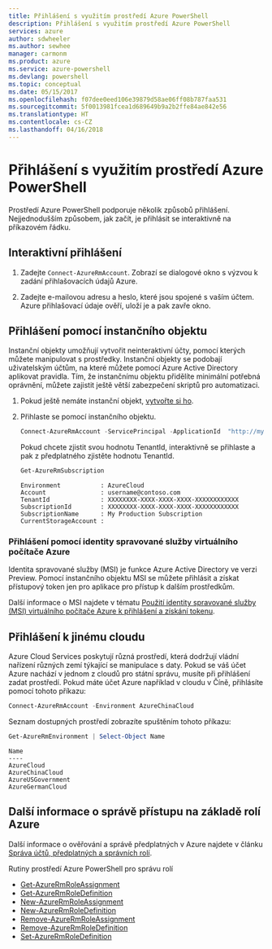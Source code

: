 ```yaml
---
title: Přihlášení s využitím prostředí Azure PowerShell
description: Přihlášení s využitím prostředí Azure PowerShell
services: azure
author: sdwheeler
ms.author: sewhee
manager: carmonm
ms.product: azure
ms.service: azure-powershell
ms.devlang: powershell
ms.topic: conceptual
ms.date: 05/15/2017
ms.openlocfilehash: f07dee0eed106e39879d58ae06ff08b787faa531
ms.sourcegitcommit: 5f0013981fcea1d689649b9a2b2ffe84ae842e56
ms.translationtype: HT
ms.contentlocale: cs-CZ
ms.lasthandoff: 04/16/2018
---
```

# <a name="log-in-with-azure-powershell"></a>Přihlášení s využitím prostředí Azure PowerShell

Prostředí Azure PowerShell podporuje několik způsobů přihlášení. Nejjednodušším způsobem, jak začít, je přihlásit se interaktivně na příkazovém řádku.

## <a name="interactive-log-in"></a>Interaktivní přihlášení

1. Zadejte `Connect-AzureRmAccount`. Zobrazí se dialogové okno s výzvou k zadání přihlašovacích údajů Azure.

2. Zadejte e-mailovou adresu a heslo, které jsou spojené s vaším účtem. Azure přihlašovací údaje ověří, uloží je a pak zavře okno.

## <a name="log-in-with-a-service-principal"></a>Přihlášení pomocí instančního objektu

Instanční objekty umožňují vytvořit neinteraktivní účty, pomocí kterých můžete manipulovat s prostředky. Instanční objekty se podobají uživatelským účtům, na které můžete pomocí Azure Active Directory aplikovat pravidla. Tím, že instančnímu objektu přidělíte minimální potřebná oprávnění, můžete zajistit ještě větší zabezpečení skriptů pro automatizaci.

1. Pokud ještě nemáte instanční objekt, [vytvořte si ho](create-azure-service-principal-azureps.md).

2. Přihlaste se pomocí instančního objektu.

    ```powershell
    Connect-AzureRmAccount -ServicePrincipal -ApplicationId  "http://my-app" -Credential $pscredential -TenantId $tenantid
    ```

    Pokud chcete zjistit svou hodnotu TenantId, interaktivně se přihlaste a pak z předplatného zjistěte hodnotu TenantId.

    ```powershell
    Get-AzureRmSubscription
    ```

    ```
    Environment           : AzureCloud
    Account               : username@contoso.com
    TenantId              : XXXXXXXX-XXXX-XXXX-XXXX-XXXXXXXXXXXX
    SubscriptionId        : XXXXXXXX-XXXX-XXXX-XXXX-XXXXXXXXXXXX
    SubscriptionName      : My Production Subscription
    CurrentStorageAccount :
    ```

### <a name="log-in-using-an-azure-vm-managed-service-identity"></a>Přihlášení pomocí identity spravované služby virtuálního počítače Azure

Identita spravované služby (MSI) je funkce Azure Active Directory ve verzi Preview. Pomocí instančního objektu MSI se můžete přihlásit a získat přístupový token jen pro aplikace pro přístup k dalším prostředkům.

Další informace o MSI najdete v tématu [Použití identity spravované služby (MSI) virtuálního počítače Azure k přihlášení a získání tokenu](/azure/active-directory/msi-how-to-get-access-token-using-msi).

## <a name="log-in-to-another-cloud"></a>Přihlášení k jinému cloudu

Azure Cloud Services poskytují různá prostředí, která dodržují vládní nařízení různých zemí týkající se manipulace s daty. Pokud se váš účet Azure nachází v jednom z cloudů pro státní správu, musíte při přihlášení zadat prostředí. Pokud máte účet Azure například v cloudu v Číně, přihlásíte pomocí tohoto příkazu:

```powershell
Connect-AzureRmAccount -Environment AzureChinaCloud
```

Seznam dostupných prostředí zobrazíte spuštěním tohoto příkazu:

```powershell
Get-AzureRmEnvironment | Select-Object Name
```

```
Name
----
AzureCloud
AzureChinaCloud
AzureUSGovernment
AzureGermanCloud
```

## <a name="learn-more-about-managing-azure-role-based-access"></a>Další informace o správě přístupu na základě rolí Azure

Další informace o ověřování a správě předplatných v Azure najdete v článku [Správa účtů, předplatných a správních rolí](/azure/active-directory/role-based-access-control-configure).

Rutiny prostředí Azure PowerShell pro správu rolí

* [Get-AzureRmRoleAssignment](/powershell/module/AzureRM.Resources/Get-AzureRmRoleAssignment)
* [Get-AzureRmRoleDefinition](/powershell/module/AzureRM.Resources/Get-AzureRmRoleDefinition)
* [New-AzureRmRoleAssignment](/powershell/module/AzureRM.Resources/New-AzureRmRoleAssignment)
* [New-AzureRmRoleDefinition](/powershell/module/AzureRM.Resources/New-AzureRmRoleDefinition)
* [Remove-AzureRmRoleAssignment](/powershell/module/AzureRM.Resources/Remove-AzureRmRoleAssignment)
* [Remove-AzureRmRoleDefinition](/powershell/module/AzureRM.Resources/Remove-AzureRmRoleDefinition)
* [Set-AzureRmRoleDefinition](/powershell/moduel/AzureRM.Resources/Set-AzureRmRoleDefinition)
